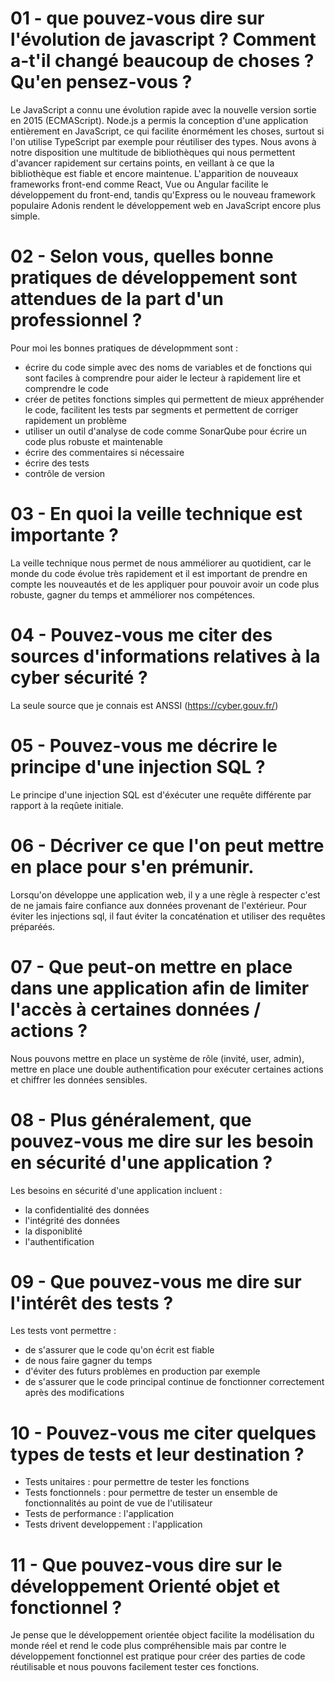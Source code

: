 # 01 - que pouvez-vous dire sur l'évolution de javascript ? Comment a-t'il changé beaucoup de choses ? Qu'en pensez-vous ?

Le JavaScript a connu une évolution rapide avec la nouvelle version sortie en 2015 (ECMAScript). Node.js a permis la conception d'une application entièrement en JavaScript, ce qui facilite énormément les choses, surtout si l'on utilise TypeScript par exemple pour réutiliser des types.
Nous avons à notre disposition une multitude de bibliothèques qui nous permettent d'avancer rapidement sur certains points, en veillant à ce que la bibliothèque est fiable et encore maintenue. L'apparition de nouveaux frameworks front-end comme React, Vue ou Angular facilite le développement du front-end, tandis qu'Express ou le nouveau framework populaire Adonis rendent le développement web en JavaScript encore plus simple.

# 02 - Selon vous, quelles bonne pratiques de développement sont attendues de la part d'un professionnel ?

Pour moi les bonnes pratiques de dévelopmment sont : 
  - écrire du code simple avec des noms de variables et de fonctions qui sont faciles à comprendre pour aider le lecteur à rapidement lire et comprendre le code
  - créer de petites fonctions simples qui permettent de mieux appréhender le code, facilitent les tests par segments et permettent de corriger rapidement un problème
  - utiliser un outil d'analyse de code comme SonarQube pour écrire un code plus robuste et maintenable
  - écrire des commentaires si nécessaire
  - écrire des tests
  - contrôle de version

# 03 - En quoi la veille technique est importante ?

La veille technique nous permet de nous amméliorer au quotidient, car le monde du code évolue très rapidement et il est important de prendre en compte les nouveautés et de les appliquer pour pouvoir avoir un code plus robuste, gagner du temps et amméliorer nos compétences.

# 04 - Pouvez-vous me citer des sources d'informations relatives à la cyber sécurité ?

La seule source que je connais est ANSSI (https://cyber.gouv.fr/)

# 05 - Pouvez-vous me décrire le principe d'une injection SQL ?

Le principe d'une injection SQL est d'éxécuter une requête différente par rapport à la reqûete initiale.

# 06 - Décriver ce que l'on peut mettre en place pour s'en prémunir.

Lorsqu'on développe une application web, il y a une règle à respecter c'est de ne jamais faire confiance aux données provenant de l'extérieur. Pour éviter les injections sql, il faut éviter la concaténation et utiliser des requêtes préparéés.

# 07 - Que peut-on mettre en place dans une application afin de limiter l'accès à certaines données / actions ?

Nous pouvons mettre en place un système de rôle (invité, user, admin), mettre en place une double authentification pour exécuter certaines actions et chiffrer les données sensibles.

# 08 - Plus généralement, que pouvez-vous me dire sur les besoin en sécurité d'une application ?

Les besoins en sécurité d'une application incluent : 
- la confidentialité des données
- l'intégrité des données
- la disponiblité
- l'authentification

# 09 - Que pouvez-vous me dire sur l'intérêt des tests ?

Les tests vont permettre :
- de s'assurer que le code qu'on écrit est fiable
- de nous faire gagner du temps
- d'éviter des futurs problèmes en production par exemple
- de s'assurer que le code principal continue de fonctionner correctement après des modifications

# 10 - Pouvez-vous me citer quelques types de tests et leur destination ?

- Tests unitaires : pour permettre de tester les fonctions
- Tests fonctionnels : pour permettre de tester un ensemble de fonctionnalités au point de vue de l'utilisateur
- Tests de performance : l'application
- Tests drivent developpement : l'application

# 11 - Que pouvez-vous dire sur le développement Orienté objet et fonctionnel ?

Je pense que le développement orientée object facilite la modélisation du monde réel et rend le code plus compréhensible mais par contre le développement fonctionnel est pratique pour créer des parties de code réutilisable et nous pouvons facilement tester ces fonctions.

